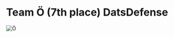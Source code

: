 # Team Ö (7th place) DatsDefense

![Ö](https://github.com/user-attachments/assets/cfec32a0-e1a5-42a7-ba8c-0b4f66ae3207)
